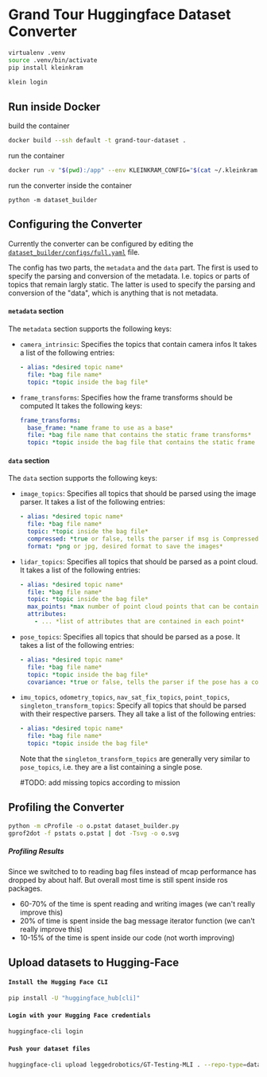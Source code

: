 # Grand Tour Huggingface Dataset Converter

```bash
virtualenv .venv
source .venv/bin/activate
pip install kleinkram

klein login
```

## Run inside Docker

build the container

```bash
docker build --ssh default -t grand-tour-dataset .
```

run the container

```bash
docker run -v "$(pwd):/app" --env KLEINKRAM_CONFIG="$(cat ~/.kleinkram.json)" --rm -it grand-tour-dataset
```

run the converter inside the container

```
python -m dataset_builder
```

## Configuring the Converter

Currently the converter can be configured by editing the [`dataset_builder/configs/full.yaml`](dataset_builder/configs/full.yaml) file.

The config has two parts, the `metadata` and the `data` part.
The first is used to specify the parsing and conversion of the metadata.
I.e. topics or parts of topics that remain largly static.
The latter is used to specify the parsing and conversion of the "data", which is anything that is not metadata.

#### `metadata` section

The `metadata` section supports the following keys:

- `camera_intrinsic`: Specifies the topics that contain camera infos
  It takes a list of the following entries:
  ```yaml
  - alias: *desired topic name*
    file: *bag file name*
    topic: *topic inside the bag file*
  ```
- `frame_transforms`: Specifies how the frame transforms should be computed
  It takes the following keys:

  ```yaml
  frame_transforms:
    base_frame: *name frame to use as a base*
    file: *bag file name that contains the static frame transforms*
    topic: *topic inside the bag file that contains the static frame transforms*
  ```

#### `data` section

The `data` section supports the following keys:

- `image_topics`: Specifies all topics that should be parsed using the image parser.
  It takes a list of the following entries:

  ```yaml
  - alias: *desired topic name*
    file: *bag file name*
    topic: *topic inside the bag file*
    compressed: *true or false, tells the parser if msg is CompressedImage or Image*
    format: *png or jpg, desired format to save the images*
  ```

- `lidar_topics`: Specifies all topics that should be parsed as a point cloud.
  It takes a list of the following entries:

  ```yaml
  - alias: *desired topic name*
    file: *bag file name*
    topic: *topic inside the bag file*
    max_points: *max number of point cloud points that can be contained in a message*
    attributes:
      - ... *list of attributes that are contained in each point*
  ```

- `pose_topics`: Specifies all topics that should be parsed as a pose.
  It takes a list of the following entries:

  ```yaml
  - alias: *desired topic name*
    file: *bag file name*
    topic: *topic inside the bag file*
    covariance: *true or false, tells the parser if the pose has a covariance matrix*
  ```

- `imu_topics`, `odometry_topics`, `nav_sat_fix_topics`, `point_topics`, `singleton_transform_topics`:
  Specify all topics that should be parsed with their respective parsers.
  They all take a list of the following entries:

  ```yaml
  - alias: *desired topic name*
    file: *bag file name*
    topic: *topic inside the bag file*
  ```

  Note that the `singleton_transform_topics` are generally very similar to `pose_topics`, i.e. they are a list containing a single pose.


  #TODO: add missing topics according to mission


## Profiling the Converter

```bash
python -m cProfile -o o.pstat dataset_builder.py
gprof2dot -f pstats o.pstat | dot -Tsvg -o o.svg
```

##### Profiling Results

Since we switched to to reading bag files instead of mcap performance has dropped by about half.
But overall most time is still spent inside ros packages.

- 60-70% of the time is spent reading and writing images (we can't really improve this)
- 20% of time is spent inside the bag message iterator function (we can't really improve this)
- 10-15% of the time is spent inside our code (not worth improving)


## Upload datasets to Hugging-Face

#### `Install the Hugging Face CLI`
```bash
pip install -U "huggingface_hub[cli]"
```

#### `Login with your Hugging Face credentials`
```bash
huggingface-cli login
```

#### `Push your dataset files`
```bash
huggingface-cli upload leggedrobotics/GT-Testing-MLI . --repo-type=dataset
```

